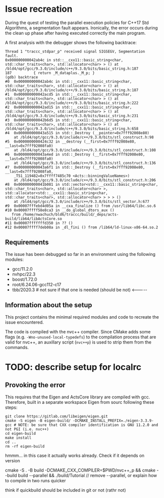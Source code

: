 # Issue recreation

During the quest of testing the parallel execution policies for C++17 Std Algorithms, a segmentation fault appears. Ironically, the error occurs during the clean up phase after having executed correctly the main program.

A first analysis with the debugger shows the following backtrace:

```
Thread 1 "traccc_stdpar_p" received signal SIGSEGV, Segmentation fault.
0x000000000042ab4c in std::__cxx11::basic_string<char, std::char_traits<char>, std::allocator<char> > () at /bld4/opt/gcc/9.3.0/include/c++/9.3.0/bits/basic_string.h:187
187          { return _M_dataplus._M_p; }
(gdb) backtrace
#0  0x000000000042ab4c in std::__cxx11::basic_string<char, std::char_traits<char>, std::allocator<char> > () at /bld4/opt/gcc/9.3.0/include/c++/9.3.0/bits/basic_string.h:187
#1  0x000000000042acd5 in std::__cxx11::basic_string<char, std::char_traits<char>, std::allocator<char> > () at /bld4/opt/gcc/9.3.0/include/c++/9.3.0/bits/basic_string.h:222
#2  0x000000000042ad15 in std::__cxx11::basic_string<char, std::char_traits<char>, std::allocator<char> > () at /bld4/opt/gcc/9.3.0/include/c++/9.3.0/bits/basic_string.h:231
#3  0x000000000042b6d5 in std::__cxx11::basic_string<char, std::char_traits<char>, std::allocator<char> > () at /bld4/opt/gcc/9.3.0/include/c++/9.3.0/bits/basic_string.h:658
#4  0x000000000043a515 in std::_Destroy (__pointer=0x7fff92008e80)
    at /bld4/opt/gcc/9.3.0/include/c++/9.3.0/bits/stl_construct.h:98
#5  0x0000000000424c32 in __destroy (__first=0x7fff92008e80, __last=0x7fff92008fa0)
    at /bld4/opt/gcc/9.3.0/include/c++/9.3.0/bits/stl_construct.h:108
#6  0x000000000043a4ed in std::_Destroy (__first=0x7fff92008e80, __last=0x7fff92008fa0)
    at /bld4/opt/gcc/9.3.0/include/c++/9.3.0/bits/stl_construct.h:136
#7  0x000000000043a6f1 in std::_Destroy (__first=0x7fff92008e80, __last=0x7fff92008fa0, 
    _T51_119482=0x7ffff7485c70 <Acts::binningValueNames>)
    at /bld4/opt/gcc/9.3.0/include/c++/9.3.0/bits/stl_construct.h:206
#8  0x000000000041b081 in std::vector<std::__cxx11::basic_string<char, std::char_traits<char>, std::allocator<char> >, std::allocator<std::__cxx11::basic_string<char, std::char_traits<char>, std::allocator<char> > > > ()
    at /bld4/opt/gcc/9.3.0/include/c++/9.3.0/bits/stl_vector.h:677
#9  0x00007fffebd4d05a in __cxa_finalize () from /usr/lib64/libc.so.6
#10 0x00007ffff58e8ca3 in __do_global_dtors_aux ()
   from /home/nwachuch/bld6/traccc/build/_deps/acts-build/lib64/libActsCore.so
#11 0x00007fffffffd350 in ?? ()
#12 0x00007ffff7deb08a in _dl_fini () from /lib64/ld-linux-x86-64.so.2
```

## Requirements
The issue has been debugged so far in an environment using the following modules:

* gcc/11.2.0
* nvhpc/22.3    
* boost/1.72.0  
* root/6.24.06-gcc112-c17
* tbb/2020.3 # not sure if that one is needed (should be not) <-----

## Information about the setup
This project contains the minimal required modules and code to recreate the issue encountered.

The code is compiled with the nvc++ compiler. Since CMake adds some flags (e.g. `-Wno-unused-local-typedefs`) to the compilation process that are valid for nvc++, an auxillary script (`nvc++p`) is used to strip them from the commands.

# TODO: describe setup for localrc

## Provoking the error
This requires that the Eigen and ActsCore library are compiled with gcc. Therefore, built in a separate workspace Eigen from sourc following these steps:
```
git clone https://gitlab.com/libeigen/eigen.git
cmake -S eigen -B eigen-build/ -DCMAKE_INSTALL_PREFIX=./eigen-3.3.9-gcc # NOTE: be sure that CXX compiler identification is GNU 11.2.0 and not PGI (i.e. nvc++)
cd eigen-build
make install
cd ..
rm -rf eigen-build 
```


hmmm... in this case it actually works already. Check if it depends on version




cmake -S . -B build -DCMAKE_CXX_COMPILER=$PWD/nvc++_p  && cmake --build build --parallel && ./build/Tutorial
// remove --parallel, or explain how to compile in two runs quicker


think if quickbuild should be included in git or not (rathr not)
